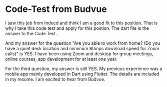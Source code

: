 # Code-Test from Budvue
I saw this job from Indeed and think I am a good fit to this position. That is why I take this code test and apply for this postion. The dart file is the answer to the Code Test.

And my answer for the question "Are you able to work from home? (Do you have a quiet desk location and minimum 80mps download speed for Zoom calls)" is YES. I have been using Zoom and desktop for group meetings, online courses, app development for at least one year.

For the third question, my answer is still YES. My previous experience was a mobile app mainly developed in Dart using Flutter. The details are included in my resume. I am excited to hear from Budvue.
